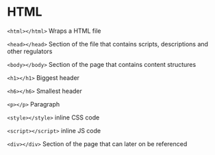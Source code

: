 # HTML

`<html></html>` Wraps a HTML file

`<head></head>` Section of the file that contains scripts, descriptions and other regulators

`<body></body>` Section of the page that contains content structures

`<h1></h1>` Biggest header

`<h6></h6>` Smallest header

`<p></p>` Paragraph

`<style></style>` inline CSS code

`<script></script>` inline JS code

`<div></div>` Section of the page that can later on be referenced